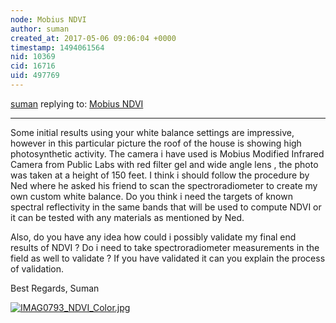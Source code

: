 ```yaml
---
node: Mobius NDVI
author: suman
created_at: 2017-05-06 09:06:04 +0000
timestamp: 1494061564
nid: 10369
cid: 16716
uid: 497769
---
```




[suman](../profile/suman) replying to: [Mobius NDVI](../notes/cfastie/04-26-2014/mobius-ndvi)

----
Some initial results using your white balance settings are impressive, however in this particular picture the roof of the house is showing high photosynthetic activity. The camera i have used is Mobius Modified Infrared Camera from Public Labs with red filter gel and wide angle lens , the photo was taken at a height of 150 feet. I think i should follow the procedure by Ned where he asked his friend to scan the spectroradiometer to create my own custom white balance.
Do you think i need the targets  of known spectral reflectivity in the same bands that will be used to compute NDVI or it can be tested with any materials as mentioned by Ned.

Also, do you have any idea how could i possibly validate my final end results of NDVI ? Do i need to take spectroradiometer measurements in the field as well to validate ? If you have validated it can you explain the process of validation.

Best Regards, 
Suman 


[![IMAG0793_NDVI_Color.jpg](https://publiclab.org/system/images/photos/000/020/393/large/IMAG0793_NDVI_Color.jpg)](https://publiclab.org/system/images/photos/000/020/393/original/IMAG0793_NDVI_Color.jpg)



